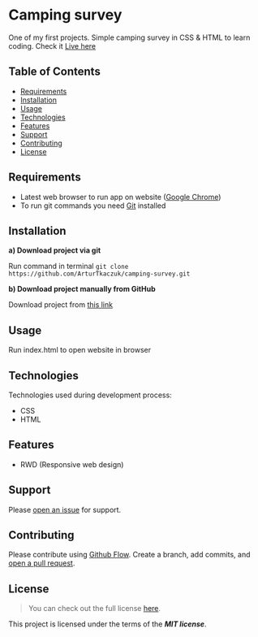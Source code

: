 # Camping survey

One of my first projects. Simple camping survey in CSS & HTML to learn coding. Check it [Live here](https://camping-survey-at.netlify.app)

## Table of Contents

- [Requirements](#requirements)
- [Installation](#installation)
- [Usage](#usage)
- [Technologies](#technologies)
- [Features](#features)
- [Support](#support)
- [Contributing](#contributing)
- [License](#license)

## Requirements

- Latest web browser to run app on website ([Google Chrome](https://www.google.com/intl/en_en/chrome/))
- To run git commands you need [Git](https://git-scm.com/downloads) installed

## Installation

**a) Download project via git**

Run command in terminal `git clone https://github.com/ArturTkaczuk/camping-survey.git`

**b) Download project manually from GitHub**

Download project from [this link](https://github.com/ArturTkaczuk/camping-survey/archive/refs/heads/main.zip)

## Usage

Run index.html to open website in browser

## Technologies

Technologies used during development process:

- CSS
- HTML

## Features

- RWD (Responsive web design)

## Support

Please [open an issue](https://github.com/ArturTkaczuk/camping-survey/issues) for support.

## Contributing

Please contribute using [Github Flow](https://guides.github.com/introduction/flow/). Create a branch, add commits, and [open a pull request](https://github.com/ArturTkaczuk/camping-survey/compare).

## License
>You can check out the full license [here](https://github.com/ArturTkaczuk/camping-survey/blob/main/LICENSE).

This project is licensed under the terms of the ***MIT license***.
